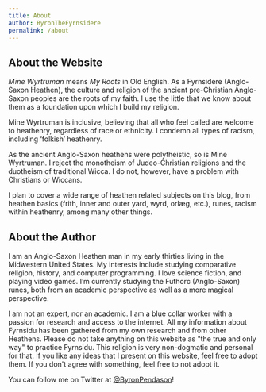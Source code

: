 ```yaml
---
title: About
author: ByronTheFyrnsidere
permalink: /about
---
```


## About the Website

*Mīne Wyrtruman* means *My Roots* in Old English. As a Fyrnsidere (Anglo-Saxon Heathen), the culture and religion of the ancient pre-Christian Anglo-Saxon peoples are the roots of my faith. I use the little that we know about them as a foundation upon which I build my religion.

Mine Wyrtruman is inclusive, believing that all who feel called are welcome to heathenry, regardless of race or ethnicity. I condemn all types of racism, including ‘folkish’ heathenry.

As the ancient Anglo-Saxon heathens were polytheistic, so is Mine Wyrtruman. I reject the monotheism of Judeo-Christian religions and the duotheism of traditional Wicca. I do not, however, have a problem with Christians or Wiccans.

I plan to cover a wide range of heathen related subjects on this blog, from heathen basics (frith, inner and outer yard, wyrd, orlæg, etc.), runes, racism within heathenry, among many other things.

## About the Author

I am an Anglo-Saxon Heathen man in my early thirties living in the Midwestern United States. My interests include studying comparative religion, history, and computer programming. I love science fiction, and playing video games. I’m currently studying the Futhorc (Anglo-Saxon) runes, both from an academic perspective as well as a more magical perspective.

I am not an expert, nor an academic. I am a blue collar worker with a passion for research and access to the internet. All my information about Fyrnsidu has been gathered from my own research and from other Heathens. Please do not take anything on this website as "the true and only way" to practice Fyrnsidu. This religion is very non-dogmatic and personal for that. If you like any ideas that I present on this website, feel free to adopt them. If you don't agree with something, feel free to not adopt it.

You can follow me on Twitter at [@ByronPendason](https://twitter.com/ByronPendason)!
